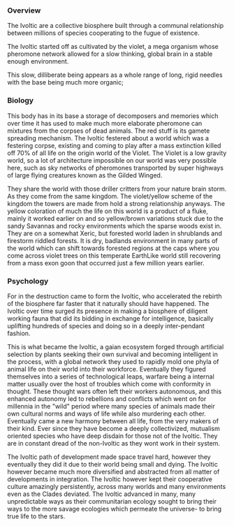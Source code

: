 
### Overview

The Ivoltic are a collective biosphere built through a communal relationship between millions of species cooperating to the fugue of existence.

The Ivoltic started off as cultivated by the violet, a mega organism whose pheromone network allowed for a slow thinking, global brain in a stable enough environment.

This slow, dilliberate being appears as a whole range of long, rigid needles with the base being much more organic;

### Biology

This body has in its base a storage of decomposers and memories which over time it has used to make much more elaborate pheromone can mixtures from the corpses of dead animals.  The red stuff is its gamete spreading mechanism.
The Ivoltic festered about a world which was a festering corpse, existing and coming to play after a mass extinction killed off 70% of all life on the origin world of the Violet.  The Violet is a low gravity world, so a lot of architecture impossible on our world was very possible here, such as sky networks of pheromones transported by super highways of large flying creatures known as the Gilded Winged.

They share the world with those driller critters from your nature brain storm.  As they come from the same kingdom.  The violet/yellow scheme of the kingdom the towers are made from hold a strong relationship anyways.  The yellow coloration of much the life on this world is a product of a fluke, mainly it worked earlier on and so yellow/brown variations stuck due to the sandy Savannas and rocky environments which the sparse woods exist in.  They are on a somewhat Xeric, but forested world laden in shrublands and firestorm riddled forests.  It is dry, badlands environment in many parts of the world which can shift towards forested regions at the caps where you come across violet trees on this temperate EarthLike world still recovering from a mass exon goon that occurred just a few million years earlier.

### Psychology

For in the destruction came to form the Ivoltic, who accelerated the rebirth of the biosphere far faster that it naturally should have happened.  The Ivoltic over time surged its presence in making a biosphere of diligent working fauna that did its bidding in exchange for intelligence, basically uplifting hundreds of species and doing so in a deeply inter-pendant fashion.  

This is what became the Ivoltic, a gaian ecosystem forged through artificial selection by plants seeking their own survival and becoming intelligent in the process, with a global network they used to rapidly mold one phyla of animal life on their world into their workforce.  Eventually they figured themselves into a series of technological leaps, warfare being a internal matter usually over the host of troubles which come with conformity in thought.  These thought wars often left their workers autonomous, and this enhanced autonomy led to rebellions and conflicts which went on for millennia in the "wild" period where many species of animals made their own cultural norms and ways of life while also murdering each other.  Eventually came a new harmony between all life, from the very makers of their kind.  Ever since they have become a deeply collectivized, mutualism oriented species who have deep disdain for those not of the Ivoltic.  They are in constant dread of the non-Ivoltic as they wont work in their system.

The Ivoltic path of development made space travel hard, however they eventually they did it due to their world being small and dying.  The Ivoltic however became much more diversified and abstracted from all matter of developments in integration.  The Ivoltic however kept their cooperative culture amazingly persistently, across many worlds and many environments even as the Clades deviated.  The Ivoltic advanced in many, many unpredictable ways as their communitarian ecology sought to bring their ways to the more savage ecologies which permeate the universe- to bring true life to the stars.
